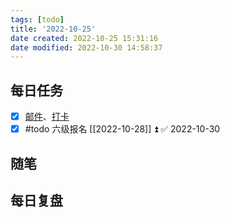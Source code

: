 ```yaml
---
tags: [todo]
title: '2022-10-25'
date created: 2022-10-25 15:31:16
date modified: 2022-10-30 14:58:37
---
```


## 每日任务

- [x] [邮件](https://email.ustc.edu.cn/coremail/)、[打卡](https://weixine.ustc.edu.cn/2020/login)
- [x] #todo 六级报名 [[2022-10-28]] ⏫ ✅ 2022-10-30

## 随笔

## 每日复盘
